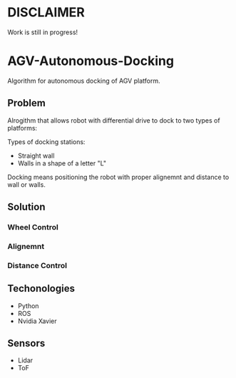# DISCLAIMER

Work is still in progress! 


# AGV-Autonomous-Docking
Algorithm for autonomous docking of AGV platform.

## Problem

Alrogithm that allows robot with differential drive to dock to two types of platforms:

Types of docking stations:
- Straight wall
- Walls in a shape of a letter "L"

Docking means positioning the robot with proper alignemnt and distance to wall or walls. 
 
## Solution



### Wheel Control

### Alignemnt

### Distance Control



## Techonologies

- Python
- ROS
- Nvidia Xavier

## Sensors

- Lidar
- ToF

